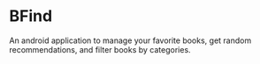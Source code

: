 # BFind
An android application to manage your favorite books, get random recommendations, and filter books by categories.  
